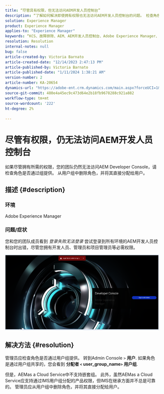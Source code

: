 ```yaml
---
title: “尽管具有权限，但无法访问AEM开发人员控制台”
description: “了解如何解决即使拥有权限也无法访问AEM开发人员控制台的问题。 检查角色是否通过用户组提供。”
solution: Experience Manager
product: Experience Manager
applies-to: "Experience Manager"
keywords: “KCS、故障排除、AEM、AEM开发人员控制台、Adobe Experience Manager、访问、权限、用户组”
resolution: Resolution
internal-notes: null
bug: false
article-created-by: Victoria Barnato
article-created-date: "12/14/2023 2:47:13 PM"
article-published-by: Victoria Barnato
article-published-date: "1/11/2024 1:38:21 AM"
version-number: 2
article-number: KA-20654
dynamics-url: "https://adobe-ent.crm.dynamics.com/main.aspx?forceUCI=1&pagetype=entityrecord&etn=knowledgearticle&id=6c7e48a6-8f9a-ee11-be37-6045bd006b25"
source-git-commit: 480e4a45ec9c473d64e2b18fb9678288c921a882
workflow-type: tm+mt
source-wordcount: '222'
ht-degree: 2%

---
```


# 尽管有权限，仍无法访问AEM开发人员控制台


如果尽管拥有所需的权限，您的团队仍然无法访问AEM Developer Console，请检查角色是否通过组提供。 从用户组中删除角色，并将其直接分配给用户。

## 描述 {#description}


### 环境

Adobe Experience Manager

### 问题/症状

您和您的团队成员看到 *登录失败无法登录* 尝试登录到所有环境的AEM开发人员控制台时出错，尽管您拥有开发人员、管理员和项目管理员等必需权限。



![](assets/___6d7e48a6-8f9a-ee11-be37-6045bd006b25___.png)


## 解决方法 {#resolution}


管理员应检查角色是否通过用户组提供。 转到Admin Console `>`  <b>用户</b>. 如果角色是通过用户组共享的，您会看到 <b>分配者 `<` user_group_name`>`  用户组</b>.

但是，AEMas a Cloud Service中不支持嵌套组。 此外，虽然AEMas a Cloud Service应支持通过IMS用户组分配的产品权限，但IMS在继承方面并不总是可靠的。 管理员应从用户组中删除角色，并将其直接分配给用户。

